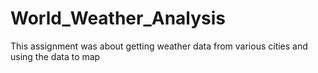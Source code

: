 # World_Weather_Analysis
This assignment was about getting weather data from various cities and using the data to map
